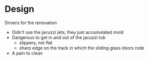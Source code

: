 # Design

Drivers for the renovation
- Didn't use the jacuzzi jets; they just accumulated mold
- Dangerous to get in and out of the jacuzzi tub
  - slippery, not flat
  - sharp edge on the track in which the sliding glass doors rode
- A pain to clean


